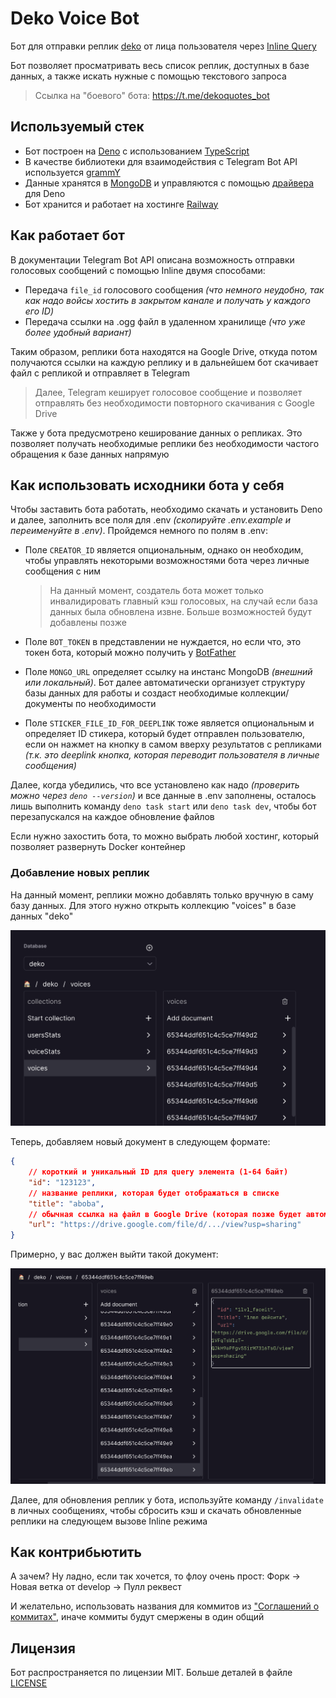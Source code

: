 # Deko Voice Bot

Бот для отправки реплик [deko](https://liquipedia.net/counterstrike/Deko) от лица пользователя через [Inline Query](https://core.telegram.org/bots/features#inline-requests)

Бот позволяет просматривать весь список реплик, доступных в базе данных, а также искать нужные с помощью текстового запроса

> Ссылка на "боевого" бота: <https://t.me/dekoquotes_bot>

## Используемый стек

- Бот построен на [Deno](https://deno.com/) с использованием [TypeScript](https://www.typescriptlang.org/)
- В качестве библиотеки для взаимодействия с Telegram Bot API используется [grammY](https://github.com/grammyjs/grammY/)
- Данные хранятся в [MongoDB](https://www.mongodb.com/) и управляются с помощью [драйвера](https://deno.land/x/mongo@v0.32.0) для Deno
- Бот хранится и работает на хостинге [Railway](https://railway.app/)

## Как работает бот

В документации Telegram Bot API описана возможность отправки голосовых сообщений с помощью Inline двумя способами:

- Передача `file_id` голосового сообщения _(что немного неудобно, так как надо войсы хостить в закрытом канале и получать у каждого его ID)_
- Передача ссылки на .ogg файл в удаленном хранилище _(что уже более удобный вариант)_

Таким образом, реплики бота находятся на Google Drive, откуда потом получаются ссылки на каждую реплику и в дальнейшем бот скачивает файл с репликой и отправляет в Telegram

> Далее, Telegram кеширует голосовое сообщение и позволяет отправлять без необходимости повторного скачивания с Google Drive

Также у бота предусмотрено кеширование данных о репликах. Это позволяет получать необходимые реплики без необходимости частого обращения к базе данных напрямую

## Как использовать исходники бота у себя

Чтобы заставить бота работать, необходимо скачать и установить Deno и далее, заполнить все поля для .env _(скопируйте .env.example и переименуйте в .env)_. Пройдемся немного по полям в .env:

- Поле `CREATOR_ID` является опциональным, однако он необходим, чтобы управлять некоторыми возможностями бота через личные сообщения с ним

    > На данный момент, создатель бота может только инвалидировать главный кэш голосовых, на случай если база данных была обновлена извне. Больше возможностей будут добавлены позже

- Поле `BOT_TOKEN` в представлении не нуждается, но если что, это токен бота, который можно получить у [BotFather](https://t.me/BotFather)

- Поле `MONGO_URL` определяет ссылку на инстанс MongoDB _(внешний или локальный)_. Бот далее автоматически организует структуру базы данных для работы и создаст необходимые коллекции/документы по необходимости

- Поле `STICKER_FILE_ID_FOR_DEEPLINK` тоже является опциональным и определяет ID стикера, который будет отправлен пользователю, если он нажмет на кнопку в самом вверху результатов с репликами _(т.к. это deeplink кнопка, которая переводит пользователя в личные сообщения)_

Далее, когда убедились, что все установлено как надо _(проверить можно через `deno --version`)_ и все данные в .env заполнены, осталось лишь выполнить команду `deno task start` или `deno task dev`, чтобы бот перезапускался на каждое обновление файлов

Если нужно захостить бота, то можно выбрать любой хостинг, который позволяет развернуть Docker контейнер

### Добавление новых реплик

На данный момент, реплики можно добавлять только вручную в саму базу данных. Для этого нужно открыть коллекцию "voices" в базе данных "deko"

![Пример коллекции](assets/voicesCollectionExample.png)

Теперь, добавляем новый документ в следующем формате:

```json
{
    // короткий и уникальный ID для query элемента (1-64 байт)
    "id": "123123",
    // название реплики, которая будет отображаться в списке
    "title": "aboba",
    // обычная ссылка на файл в Google Drive (которая позже будет автоматически сконвертирована в ссылку для прямой загрузки)
    "url": "https://drive.google.com/file/d/.../view?usp=sharing"
}
```

Примерно, у вас должен выйти такой документ:

![Пример документа](assets/voicesDocumentExample.png)

Далее, для обновления реплик у бота, используйте команду `/invalidate` в личных сообщениях, чтобы сбросить кэш и скачать обновленные реплики на следующем вызове Inline режима

## Как контрибьютить

А зачем? Ну ладно, если так хочется, то флоу очень прост: Форк -> Новая ветка от develop -> Пулл реквест

И желательно, использовать названия для коммитов из ["Соглашений о коммитах"](https://www.conventionalcommits.org/ru/v1.0.0/), иначе коммиты будут смержены в один общий

## Лицензия

Бот распространяется по лицензии MIT. Больше деталей в файле [LICENSE](/LICENSE)
